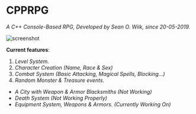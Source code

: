 # CPPRPG

<i>A C++ Console-Based RPG, Developed by Sean O. Wiik, since 20-05-2019.</i>


![screenshot](https://i.imgur.com/rAQWDy6.png)




<b>Current features</b>:
  1. <i>Level System.</i>
  2. <i>Character Creation (Name, Race & Sex)</i>
  3. <i>Combat System (Basic Attacking, Magical Spells, Blocking...)</i>
  4. <i>Random Monster & Treasure events.</i>
  
  + <i>A City with Weapon & Armor Blacksmiths (Not Working)</i>
  + <i>Death System (Not Working Properly)</i>
  + <i>Equipment System, Weapons & Armors. (Currently Working On)</i>
  

